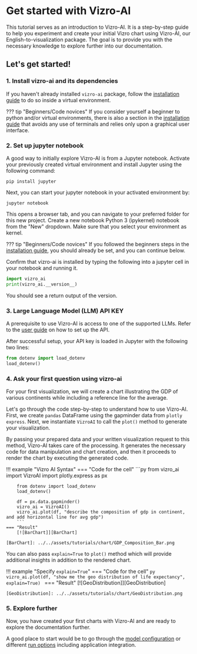 # Get started with Vizro-AI
This tutorial serves as an introduction to Vizro-AI.
It is a step-by-step guide to help you experiment and create your initial Vizro chart using Vizro-AI, our English-to-visualization package. The goal is to provide you with the necessary knowledge to explore further into our documentation.

## Let's get started!
### 1. Install vizro-ai and its dependencies
If you haven't already installed `vizro-ai` package, follow the [installation guide](../user_guides/install.md)
to do so inside a virtual environment.

??? tip "Beginners/Code novices"
    If you consider yourself a beginner to python and/or virtual environments, there is also a section in the [installation guide](../user_guides/install.md) that avoids any use of terminals and relies only upon a graphical user interface.

### 2. Set up jupyter notebook
A good way to initially explore Vizro-AI is from a Jupyter notebook.
Activate your previously created virtual environment and install Jupyter using the following command:

```console
pip install jupyter
```

Next, you can start your jupyter notebook in your activated environment by:

```console
jupyter notebook
```
This opens a browser tab, and you can navigate to your preferred folder for this new project. Create a new notebook Python 3 (ipykernel) notebook from the "New" dropdown. Make sure that you select your environment as kernel.

??? tip "Beginners/Code novices"
    If you followed the beginners steps in the [installation guide](../user_guides/install.md), you should already be set, and you can continue below.

Confirm that vizro-ai is installed by typing the following into a jupyter cell in your notebook and running it.

```py
import vizro_ai
print(vizro_ai.__version__)
```

You should see a return output of the version.

### 3. Large Language Model (LLM) API KEY

A prerequisite to use Vizro-AI is access to one of the supported LLMs. Refer to the [user guide](../user_guides/api_setup.md) on how to set up the API.

After successful setup, your API key is loaded in Jupyter with the following two lines:

```py
from dotenv import load_dotenv
load_dotenv()
```

### 4. Ask your first question using vizro-ai

For your first visualization, we will create a chart illustrating the GDP of various continents while including a reference line for the average.

Let's go through the code step-by-step to understand how to use Vizro-AI. First, we create `pandas` DataFrame using the gapminder data from `plotly express`. Next, we instantiate `VizroAI` to call the `plot()` method to generate your visualization.

By passing your prepared data and your written visualization request to this method, Vizro-AI takes care of the processing. It generates the necessary code for data manipulation and chart creation, and then it proceeds to render the chart by executing the generated code.

!!! example "Vizro AI Syntax"
    === "Code for the cell"
        ```py
        from vizro_ai import VizroAI
        import plotly.express as px

        from dotenv import load_dotenv
        load_dotenv()

        df = px.data.gapminder()
        vizro_ai = VizroAI()
        vizro_ai.plot(df, "describe the composition of gdp in continent, and add horizontal line for avg gdp")
        ```
    === "Result"
        [![BarChart]][BarChart]

    [BarChart]: ../../assets/tutorials/chart/GDP_Composition_Bar.png

You can also pass `explain=True` to `plot()` method which will provide
additional insights in addition to the rendered chart.

!!! example "Specify  `explain=True`"
    === "Code for the cell"
        ```py
        vizro_ai.plot(df, "show me the geo distribution of life expectancy", explain=True)
        ```
    === "Result"
        [![GeoDistribution]][GeoDistribution]

    [GeoDistribution]: ../../assets/tutorials/chart/GeoDistribution.png

### 5. Explore further

Now, you have created your first charts with Vizro-AI and are ready to explore the documentation further.

A good place to start would be to go through the [model configuration](../user_guides/model_config.md) or different [run options](../user_guides/run_vizro_ai.md) including application integration.
